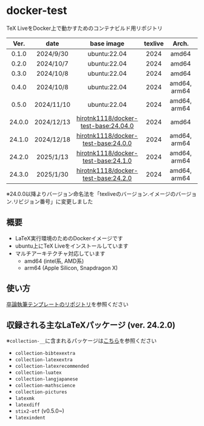 # docker-test

TeX LiveをDocker上で動かすためのコンテナビルド用リポジトリ

|  Ver.  |    date    |                                                  base image                                                  | texlive |    Arch.     | repository                                                                                                  |
| :----: | :--------: | :----------------------------------------------------------------------------------------------------------: | :-----: | :----------: | ----------------------------------------------------------------------------------------------------------- |
| 0.1.0  | 2024/9/30  |                                                 ubuntu:22.04                                                 |  2024   |    amd64     | [ghcr.io](https://github.com/HiroTNK1118/docker-test/pkgs/container/docker-test/281401957?tag=0.1.0)        |
| 0.2.0  | 2024/10/7  |                                                 ubuntu:22.04                                                 |  2024   |    amd64     | [ghcr.io](https://github.com/HiroTNK1118/docker-test/pkgs/container/docker-test/285022331?tag=0.2.0)        |
| 0.3.0  | 2024/10/8  |                                                 ubuntu:22.04                                                 |  2024   |    amd64     | [ghcr.io](https://github.com/HiroTNK1118/docker-test/pkgs/container/docker-test/285022331?tag=0.2.0)        |
| 0.4.0  | 2024/10/8  |                                                 ubuntu:22.04                                                 |  2024   | amd64, arm64 | [ghcr.io](https://github.com/HiroTNK1118/docker-test/pkgs/container/docker-test/285739845?tag=0.4.0)        |
| 0.5.0  | 2024/11/10 |                                                 ubuntu:22.04                                                 |  2024   | amd64, arm64 | [ghcr.io](https://github.com/HiroTNK1118/docker-test/pkgs/container/docker-test/303239648?tag=0.5.0)        |
| 24.0.0 | 2024/12/13 | [hirotnk1118/docker-test-base:24.04.0](https://github.com/HiroTNK1118/docker-test-base/releases/tag/24.04.0) |  2024   |    amd64     | [ghcr.io](https://github.com/HiroTNK1118/docker-test/pkgs/container/docker-test/322115012?tag=24.0.0-amd64) |
| 24.1.0 | 2024/12/18 |  [hirotnk1118/docker-test-base:24.0.0](https://github.com/HiroTNK1118/docker-test-base/releases/tag/24.0.0)  |  2024   | amd64, arm64 | [ghcr.io](https://github.com/HiroTNK1118/docker-test/pkgs/container/docker-test/324576771?tag=24.1.0)       |
| 24.2.0 | 2025/1/13  |  [hirotnk1118/docker-test-base:24.1.0](https://github.com/HiroTNK1118/docker-test-base/releases/tag/24.1.0)  |  2024   | amd64, arm64 | [ghcr.io](https://github.com/HiroTNK1118/docker-test/pkgs/container/docker-test/336101401?tag=24.2.0)       |
| 24.3.0 | 2025/1/30  |  [hirotnk1118/docker-test-base:24.2.0](https://github.com/HiroTNK1118/docker-test-base/releases/tag/24.2.0)  |  2024   | amd64, arm64 | [ghcr.io](https://github.com/HiroTNK1118/docker-test/pkgs/container/docker-test/346136001?tag=24.3.0)       |

※24.0.0以降よりバージョン命名法を「texliveのバージョン.イメージのバージョン.リビジョン番号」に変更しました

## 概要

- LaTeX実行環境のためのDockerイメージです
- ubuntu上にTeX Liveをインストールしています
- マルチアーキテクチャ対応しています
  - amd64 (intel系, AMD系)
  - arm64 (Apple Silicon, Snapdragon X)

## 使い方

[卒論執筆テンプレートのリポジトリ](https://github.com/HiroTNK1118/latex-template-kanekolab)を参照ください

## 収録される主なLaTeXパッケージ (ver. 24.2.0)

※`collection-__`に含まれるパッケージは[こちら](https://gist.github.com/nox40/6255eef548ccad9881ce7202e3bb75dd#file-collection-depends-md)を参照ください

- `collection-bibtexextra`
- `collection-latexextra`
- `collection-latexrecommended`
- `collection-luatex`
- `collection-langjapanese`
- `collection-mathscience`
- `collection-pictures`
- `latexmk`
- `latexdiff`
- `stix2-otf` (v0.5.0~)
- `latexindent`
